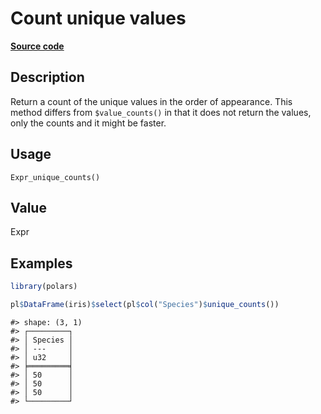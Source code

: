 

# Count unique values

[**Source code**](https://github.com/pola-rs/r-polars/tree/c47431ca69622f79ed7a3f1d7bfee6075ffabfee/R/after-wrappers.R#L20)

## Description

Return a count of the unique values in the order of appearance. This
method differs from
<code style="white-space: pre;">$value_counts()</code> in that it does
not return the values, only the counts and it might be faster.

## Usage

<pre><code class='language-R'>Expr_unique_counts()
</code></pre>

## Value

Expr

## Examples

``` r
library(polars)

pl$DataFrame(iris)$select(pl$col("Species")$unique_counts())
```

    #> shape: (3, 1)
    #> ┌─────────┐
    #> │ Species │
    #> │ ---     │
    #> │ u32     │
    #> ╞═════════╡
    #> │ 50      │
    #> │ 50      │
    #> │ 50      │
    #> └─────────┘
